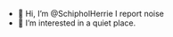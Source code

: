 - 👋 Hi, I’m @SchipholHerrie I report noise
- 👀 I’m interested in a quiet place.

<!---
SchipholHerrie/SchipholHerrie is a ✨ special ✨ repository because its `README.md` (this file) appears on your GitHub profile.
You can click the Preview link to take a look at your changes.
--->
